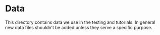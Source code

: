 # Data

This directory contains data we use in the testing and tutorials. In general new data files shouldn't be added unless they serve a specific purpose.
